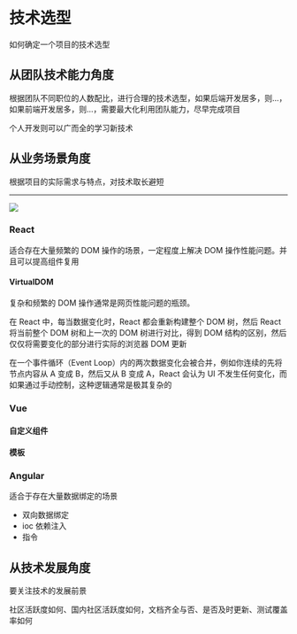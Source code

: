 # 技术选型

如何确定一个项目的技术选型

## 从团队技术能力角度

根据团队不同职位的人数配比，进行合理的技术选型，如果后端开发居多，则...，如果前端开发居多，则...，需要最大化利用团队能力，尽早完成项目

个人开发则可以广而全的学习新技术

## 从业务场景角度

根据项目的实际需求与特点，对技术取长避短

---

![](https://gpic.qpic.cn/gbar_pic/dBrdo1HkSATF2VHwWNjDOUM9uxjS4oo8ZeOX9FHvibupqiaNjnahVqXw/1000)

### React

适合存在大量频繁的 DOM 操作的场景，一定程度上解决 DOM 操作性能问题。并且可以提高组件复用

#### VirtualDOM

复杂和频繁的 DOM 操作通常是网页性能问题的瓶颈。

在 React 中，每当数据变化时，React 都会重新构建整个 DOM 树，然后 React 将当前整个 DOM 树和上一次的 DOM 树进行对比，得到 DOM 结构的区别，然后仅仅将需要变化的部分进行实际的浏览器 DOM 更新

在一个事件循环（Event Loop）内的两次数据变化会被合并，例如你连续的先将节点内容从 A 变成 B，然后又从 B 变成 A，React 会认为 UI 不发生任何变化，而如果通过手动控制，这种逻辑通常是极其复杂的

### Vue

#### 自定义组件

#### 模板

### Angular

适合于存在大量数据绑定的场景

- 双向数据绑定
- ioc 依赖注入
- 指令

## 从技术发展角度

要关注技术的发展前景

社区活跃度如何、国内社区活跃度如何，文档齐全与否、是否及时更新、测试覆盖率如何
